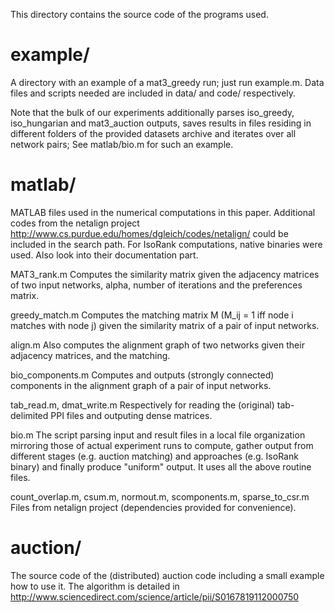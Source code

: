 This directory contains the source code of the programs used. 

example/
========
A directory with an example of a mat3_greedy run; just run example.m.
Data files and scripts needed are included in data/ and code/ respectively.

Note that the bulk of our experiments additionally parses iso_greedy, iso_hungarian and mat3_auction outputs, saves results in files residing in different folders of the provided datasets archive and iterates over all network pairs; See matlab/bio.m for such an example. 



matlab/
=======

MATLAB files used in the numerical computations in this paper. Additional codes from the netalign project http://www.cs.purdue.edu/homes/dgleich/codes/netalign/ could be included in the search path. For IsoRank computations, native binaries were used. Also look into their documentation part.

MAT3_rank.m
Computes the similarity matrix given the adjacency matrices of two input networks, alpha, number of iterations and the preferences matrix.

greedy_match.m
Computes the matching matrix M (M_ij = 1 iff node i matches with node j) given the similarity matrix of a pair of input networks.

align.m
Also computes the alignment graph of two networks given their adjacency matrices, and the matching.

bio_components.m
Computes and outputs (strongly connected) components in the alignment graph of a pair of input networks.

tab_read.m, dmat_write.m
Respectively for reading the (original) tab-delimited PPI files and outputing dense matrices.

bio.m
The script parsing input and result files in a local file organization mirroring those of actual experiment runs to compute, gather output from different stages (e.g. auction matching) and approaches (e.g. IsoRank binary) and finally produce "uniform" output. It uses all the above routine files.

count_overlap.m, csum.m, normout.m, scomponents.m, sparse_to_csr.m
Files from netalign project (dependencies provided for convenience).
   


auction/
========= 

The source code of the (distributed) auction code including a small example how to use it. The algorithm is detailed in
http://www.sciencedirect.com/science/article/pii/S0167819112000750

